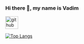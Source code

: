 ### Hi there 👋, my name is Vadim 

[<img src='https://cdn.jsdelivr.net/npm/simple-icons@3.0.1/icons/github.svg' alt='github' height='40'>](https://github.com/VxDxK)  

[![Top Langs](https://github-readme-stats.vercel.app/api/top-langs/?username=VxDxK)](https://github.com/anuraghazra/github-readme-stats)
